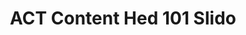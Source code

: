 ---
title: ACT Content Hed 101 Slido
redirect_to: https://app.sli.do/event/peV1reDfzRFDBh7XNmEz6K/live/questions
redirect_from: 
  - /ACTCH101
  - /actch101
---